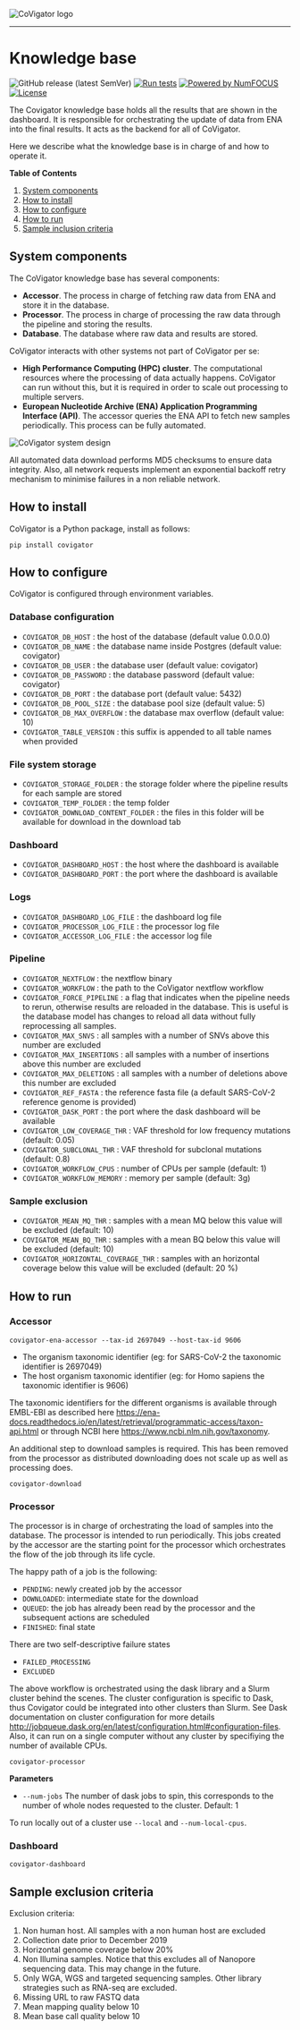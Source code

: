 ![CoVigator logo](_static/figures/CoVigator_logo_txt_reg_no_bg.png "CoVigator logo")

-----------------

# Knowledge base

![GitHub release (latest SemVer)](https://img.shields.io/github/v/release/tron-bioinformatics/covigator)
[![Run tests](https://github.com/TRON-Bioinformatics/covigator/actions/workflows/unit_tests.yml/badge.svg?branch=main)](https://github.com/TRON-Bioinformatics/covigator/actions/workflows/unit_tests.yml)
[![Powered by NumFOCUS](https://img.shields.io/badge/powered%20by-Dash-orange.svg?style=flat&colorA=E1523D&colorB=007D8A)](https://dash.plotly.com/)
[![License](https://img.shields.io/badge/license-MIT-green)](https://opensource.org/licenses/MIT)

The Covigator knowledge base holds all the results that are shown in the dashboard.
It is responsible for orchestrating the update of data from ENA into the final results.
It acts as the backend for all of CoVigator.

Here we describe what the knowledge base is in charge of and how to operate it.

**Table of Contents**

1. [System components](#id1)
2. [How to install](#id2)
3. [How to configure](#id3)
4. [How to run](#id4)
5. [Sample inclusion criteria](#id5)


## System components

The CoVigator knowledge base has several components:

* **Accessor**. The process in charge of fetching raw data from ENA and store it in the database.
* **Processor**. The process in charge of processing the raw data through the pipeline and storing the results.
* **Database**. The database where raw data and results are stored.

CoVigator interacts with other systems not part of CoVigator per se:

* **High Performance Computing (HPC) cluster**. The computational resources where the processing of data actually happens. 
  CoVigator can run without this, but it is required in order to scale out processing to multiple servers.
* **European Nucleotide Archive (ENA) Application Programming Interface (API)**. The accessor queries the ENA API to fetch 
  new samples periodically. This process can be fully automated.

![CoVigator system design](_static/figures/system_design.png)

All automated data download performs MD5 checksums to ensure data integrity. Also, all network requests implement
an exponential backoff retry mechanism to minimise failures in a non reliable network.

## How to install

CoVigator is a Python package, install as follows:
```
pip install covigator
```

## How to configure

CoVigator is configured through environment variables.

### Database configuration

- `COVIGATOR_DB_HOST` : the host of the database (default value 0.0.0.0)
- `COVIGATOR_DB_NAME` : the database name inside Postgres (default value: covigator)
- `COVIGATOR_DB_USER` : the database user (default value: covigator)
- `COVIGATOR_DB_PASSWORD` : the database password (default value: covigator)
- `COVIGATOR_DB_PORT` : the database port (default value: 5432)
- `COVIGATOR_DB_POOL_SIZE` : the database pool size (default value: 5)
- `COVIGATOR_DB_MAX_OVERFLOW` : the database max overflow (default value: 10)
- `COVIGATOR_TABLE_VERSION` : this suffix is appended to all table names when provided

### File system storage

- `COVIGATOR_STORAGE_FOLDER` : the storage folder where the pipeline results for each sample are stored
- `COVIGATOR_TEMP_FOLDER` : the temp folder
- `COVIGATOR_DOWNLOAD_CONTENT_FOLDER` : the files in this folder will be available for download in the download tab

### Dashboard

- `COVIGATOR_DASHBOARD_HOST` : the host where the dashboard is available
- `COVIGATOR_DASHBOARD_PORT` : the port where the dashboard is available

### Logs

- `COVIGATOR_DASHBOARD_LOG_FILE` : the dashboard log file
- `COVIGATOR_PROCESSOR_LOG_FILE` : the processor log file
- `COVIGATOR_ACCESSOR_LOG_FILE` : the accessor log file

### Pipeline

- `COVIGATOR_NEXTFLOW` : the nextflow binary
- `COVIGATOR_WORKFLOW` : the path to the CoVigator nextflow workflow
- `COVIGATOR_FORCE_PIPELINE` : a flag that indicates when the pipeline needs to rerun, otherwise results are reloaded 
  in the database. This is useful is the database model has changes to reload all data without fully reprocessing all 
  samples.
- `COVIGATOR_MAX_SNVS` : all samples with a number of SNVs above this number are excluded
- `COVIGATOR_MAX_INSERTIONS` : all samples with a number of insertions above this number are excluded
- `COVIGATOR_MAX_DELETIONS` : all samples with a number of deletions above this number are excluded
- `COVIGATOR_REF_FASTA` : the reference fasta file (a default SARS-CoV-2 reference genome is provided)
- `COVIGATOR_DASK_PORT` : the port where the dask dashboard will be available
- `COVIGATOR_LOW_COVERAGE_THR` : VAF threshold for low frequency mutations (default: 0.05)
- `COVIGATOR_SUBCLONAL_THR` : VAF threshold for subclonal mutations (default: 0.8)
- `COVIGATOR_WORKFLOW_CPUS` : number of CPUs per sample (default: 1)
- `COVIGATOR_WORKFLOW_MEMORY` : memory per sample (default: 3g)

### Sample exclusion

- `COVIGATOR_MEAN_MQ_THR` : samples with a mean MQ below this value will be excluded (default: 10)
- `COVIGATOR_MEAN_BQ_THR` :  samples with a mean BQ below this value will be excluded (default: 10)
- `COVIGATOR_HORIZONTAL_COVERAGE_THR` : samples with an horizontal coverage below this value will be excluded (default: 20 %)

## How to run

### Accessor

`covigator-ena-accessor --tax-id 2697049 --host-tax-id 9606`

- The organism taxonomic identifier (eg: for SARS-CoV-2 the taxonomic identifier is 2697049)
- The host organism taxonomic identifier (eg: for Homo sapiens the taxonomic identifier is 9606)

The taxonomic identifiers for the different organisms is available through EMBL-EBI as described here https://ena-docs.readthedocs.io/en/latest/retrieval/programmatic-access/taxon-api.html or through NCBI here https://www.ncbi.nlm.nih.gov/taxonomy.

An additional step to download samples is required. This has been removed from the processor as 
distributed downloading does not scale up as well as processing does.

`covigator-download`

### Processor

The processor is in charge of orchestrating the load of samples into the database. 
The processor is intended to run periodically.
This jobs created by the accessor are the starting point for the processor which orchestrates the flow of the job 
through its life cycle.

The happy path of a job is the following:
- `PENDING`: newly created job by the accessor
- `DOWNLOADED`: intermediate state for the download
- `QUEUED`: the job has already been read by the processor and the subsequent actions are scheduled
- `FINISHED`: final state
  
There are two self-descriptive failure states
- `FAILED_PROCESSING`
- `EXCLUDED`

The above workflow is orchestrated using the dask library and a Slurm cluster behind the scenes. The cluster 
configuration is specific to Dask, thus Covigator could be integrated into other clusters than Slurm. 
See Dask documentation on cluster configuration for more details 
http://jobqueue.dask.org/en/latest/configuration.html#configuration-files.
Also, it can run on a single computer without any cluster by specifiying the number of available CPUs. 


```
covigator-processor
```

**Parameters**
- `--num-jobs` The number of dask jobs to spin, this corresponds to the number of whole nodes requested to the cluster. Default: 1

To run locally out of a cluster use `--local` and `--num-local-cpus`.

### Dashboard

```
covigator-dashboard
```

## Sample exclusion criteria

Exclusion criteria:
1. Non human host. All samples with a non human host are excluded
2. Collection date prior to December 2019
3. Horizontal genome coverage below 20%
4. Non Illumina samples. Notice that this excludes all of Nanopore sequencing data. 
This may change in the future.
5. Only WGA, WGS and targeted sequencing samples. Other library strategies such as RNA-seq are excluded.
6. Missing URL to raw FASTQ data
7. Mean mapping quality below 10
8. Mean base call quality below 10
